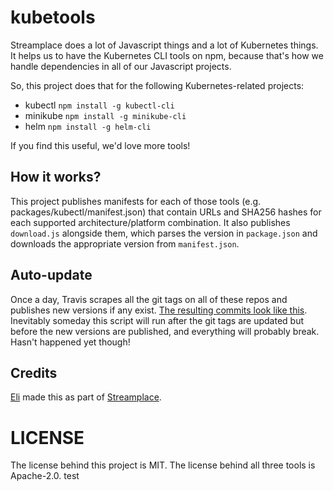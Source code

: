 
# kubetools

Streamplace does a lot of Javascript things and a lot of Kubernetes things. It helps us to have
the Kubernetes CLI tools on npm, because that's how we handle dependencies in all of our
Javascript projects.

So, this project does that for the following Kubernetes-related projects:

* kubectl `npm install -g kubectl-cli`
* minikube `npm install -g minikube-cli`
* helm `npm install -g helm-cli`

If you find this useful, we'd love more tools!

## How it works?

This project publishes manifests for each of those tools (e.g. packages/kubectl/manifest.json)
that contain URLs and SHA256 hashes for each supported architecture/platform combination. It also
publishes `download.js` alongside them, which parses the version in `package.json` and downloads
the appropriate version from `manifest.json`.

## Auto-update

Once a day, Travis scrapes all the git tags on all of these repos and publishes new versions if any
exist. [The resulting commits look like this](https://github.com/streamplace/npm-kubetools/commit/81c073900143c169b1cc8634647f15655ec42f06). Inevitably someday this script will run
after the git tags are updated but before the new versions are published, and everything will probably
break. Hasn't happened yet though!

## Credits

[Eli](https://twitter.com/elimallon) made this as part of [Streamplace](https://stream.place).


# LICENSE

The license behind this project is MIT. The license behind all three tools is Apache-2.0.
test

